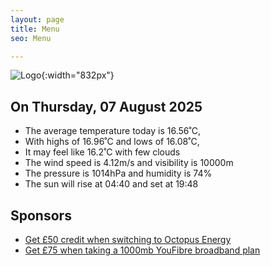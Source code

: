 ```yaml
---
layout: page
title: Menu
seo: Menu

---
```


![Logo](/images/logo.jpg){:width="832px"}

<!-- weather_marker starts -->
## On Thursday, 07 August 2025

- The average temperature today is 16.56˚C,
- With highs of 16.96˚C and lows of 16.08˚C,
- It may feel like 16.2˚C with few clouds
- The wind speed is 4.12m/s and visibility is 10000m
- The pressure is 1014hPa and humidity is 74%
- The sun will rise at 04:40 and set at 19:48

<!-- weather_marker ends -->

## Sponsors

- [Get £50 credit when switching to Octopus Energy](https://bit.ly/3oD1nnS)
- [Get £75 when taking a 1000mb YouFibre broadband plan](https://aklam.io/91zWhU?)

